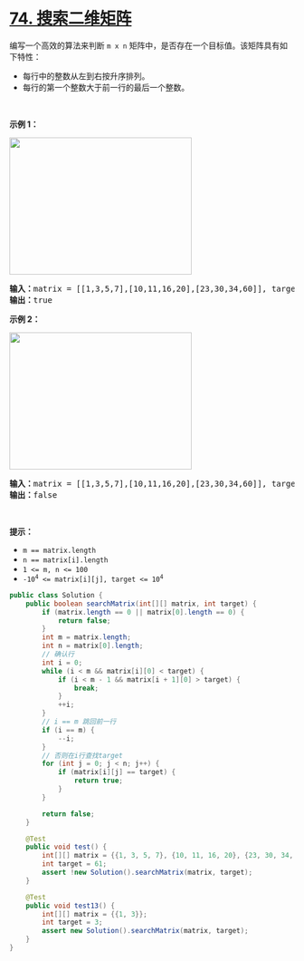 # [74. 搜索二维矩阵](https://leetcode-cn.com/problems/search-a-2d-matrix/)



<div class="content__1Y2H"><div class="notranslate"><p>编写一个高效的算法来判断&nbsp;<code>m x n</code>&nbsp;矩阵中，是否存在一个目标值。该矩阵具有如下特性：</p>

<ul>
	<li>每行中的整数从左到右按升序排列。</li>
	<li>每行的第一个整数大于前一行的最后一个整数。</li>
</ul>

<p>&nbsp;</p>

<p><strong>示例 1：</strong></p>
<img style="width: 322px; height: 242px;" src="https://assets.leetcode.com/uploads/2020/10/05/mat.jpg" alt="">
<pre><strong>输入：</strong>matrix = [[1,3,5,7],[10,11,16,20],[23,30,34,60]], target = 3
<strong>输出：</strong>true
</pre>

<p><strong>示例 2：</strong></p>
<img style="width: 322px; height: 242px;" src="https://assets.leetcode-cn.com/aliyun-lc-upload/uploads/2020/11/25/mat2.jpg" alt="">
<pre><strong>输入：</strong>matrix = [[1,3,5,7],[10,11,16,20],[23,30,34,60]], target = 13
<strong>输出：</strong>false
</pre>

<p>&nbsp;</p>

<p><strong>提示：</strong></p>

<ul>
	<li><code>m == matrix.length</code></li>
	<li><code>n == matrix[i].length</code></li>
	<li><code>1 &lt;= m, n &lt;= 100</code></li>
	<li><code>-10<sup>4</sup> &lt;= matrix[i][j], target &lt;= 10<sup>4</sup></code></li>
</ul>


```java
public class Solution {
    public boolean searchMatrix(int[][] matrix, int target) {
        if (matrix.length == 0 || matrix[0].length == 0) {
            return false;
        }
        int m = matrix.length;
        int n = matrix[0].length;
        // 确认行
        int i = 0;
        while (i < m && matrix[i][0] < target) {
            if (i < m - 1 && matrix[i + 1][0] > target) {
                break;
            }
            ++i;
        }
        // i == m 跳回前一行
        if (i == m) {
            --i;
        }
        // 否则在i行查找target
        for (int j = 0; j < n; j++) {
            if (matrix[i][j] == target) {
                return true;
            }
        }

        return false;
    }

    @Test
    public void test() {
        int[][] matrix = {{1, 3, 5, 7}, {10, 11, 16, 20}, {23, 30, 34, 60}};
        int target = 61;
        assert !new Solution().searchMatrix(matrix, target);
    }

    @Test
    public void test13() {
        int[][] matrix = {{1, 3}};
        int target = 3;
        assert new Solution().searchMatrix(matrix, target);
    }
}
```